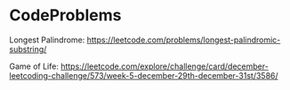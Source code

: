 # CodeProblems

Longest Palindrome: https://leetcode.com/problems/longest-palindromic-substring/

Game of Life: https://leetcode.com/explore/challenge/card/december-leetcoding-challenge/573/week-5-december-29th-december-31st/3586/
